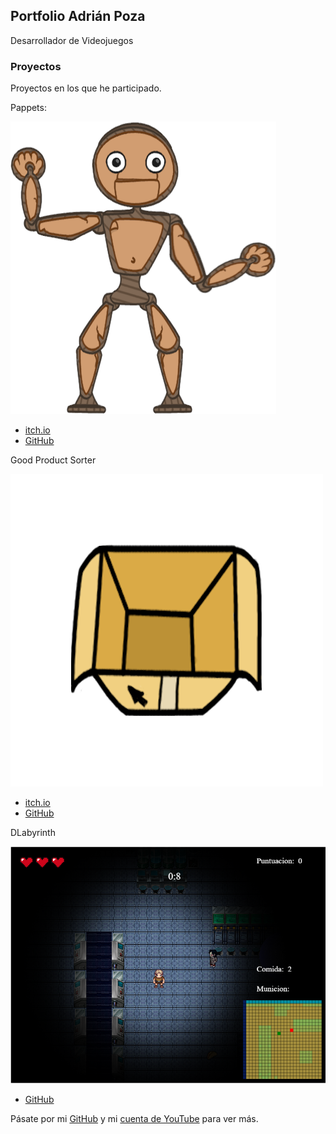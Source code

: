 ## Portfolio Adrián Poza

Desarrollador de Videojuegos 

### Proyectos

Proyectos en los que he participado.

Pappets:

![Pappets](images/pappets.png)
- [itch.io](https://glassbeard.itch.io/pappets)
- [GitHub](https://github.com/GlassBeardTeam/Puppet)

Good Product Sorter

![Good Product Sorter](images/gps.png)
- [itch.io](https://glassbeard.itch.io/goodproductsorter)
- [GitHub](https://github.com/GlassBeardTeam/GoodProductSorter)

DLabyrinth

![DLabyrinth](images/dlabyrinth.png)
- [GitHub](https://github.com/MRxRafi/DLabyrinth_JeR)


Pásate por mi [GitHub](https://github.com/apozag) y mi [cuenta de YouTube](https://www.youtube.com/channel/UCClrFZQZYE2P-3rf0DiNNRQ) para ver más.
